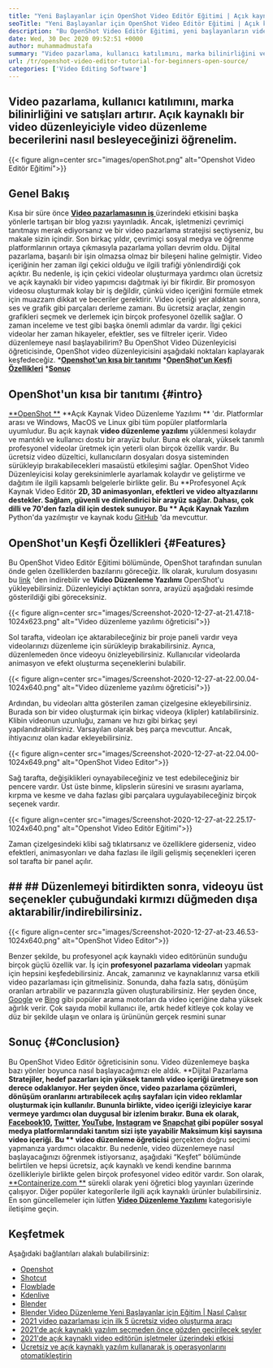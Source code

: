 ```yaml
---
title: "Yeni Başlayanlar için OpenShot Video Editör Eğitimi | Açık kaynak" 
seoTitle: "Yeni Başlayanlar için OpenShot Video Editör Eğitimi | Açık kaynak" 
description: "Bu OpenShot Video Editör Eğitimi, yeni başlayanların video düzenlemeye başlaması içindir. 3D animasyonlar ve daha fazlası gibi özellikler sunan modaya uygun bir video editörüdür." 
date: Wed, 30 Dec 2020 09:52:51 +0000
author: muhammadmustafa
summary: "Video pazarlama, kullanıcı katılımını, marka bilinirliğini ve satışları artırır. Açık kaynaklı bir video düzenleyiciyle video düzenleme becerilerini nasıl besleyeceğinizi öğrenelim." 
url: /tr/openshot-video-editor-tutorial-for-beginners-open-source/
categories: ['Video Editing Software']
---
```


## Video pazarlama, kullanıcı katılımını, marka bilinirliğini ve satışları artırır. Açık kaynaklı bir video düzenleyiciyle video düzenleme becerilerini nasıl besleyeceğinizi öğrenelim.

{{< figure align=center src="images/openShot.png" alt="Openshot Video Editör Eğitimi">}}


## Genel Bakış
Kısa bir süre önce [**Video pazarlamasının iş** ][1] üzerindeki etkisini başka yönlerle tartışan bir blog yazısı yayınladık. Ancak, işletmenizi çevrimiçi tanıtmayı merak ediyorsanız ve bir video pazarlama stratejisi seçtiyseniz, bu makale sizin içindir. Son birkaç yıldır, çevrimiçi sosyal medya ve öğrenme platformlarının ortaya çıkmasıyla pazarlama yolları devrim oldu. Dijital pazarlama, başarılı bir işin olmazsa olmaz bir bileşeni haline gelmiştir. Video içeriğinin her zaman ilgi çekici olduğu ve ilgili trafiği yönlendirdiği çok açıktır. Bu nedenle, iş için çekici videolar oluşturmaya yardımcı olan ücretsiz ve açık kaynaklı bir video yapımcısı dağıtmak iyi bir fikirdir.
Bir promosyon videosu oluşturmak kolay bir iş değildir, çünkü video içeriğini formüle etmek için muazzam dikkat ve beceriler gerektirir. Video içeriği yer aldıktan sonra, ses ve grafik gibi parçaları derleme zamanı. Bu ücretsiz araçlar, zengin grafikleri seçmek ve derlemek için birçok profesyonel özellik sağlar. O zaman inceleme ve test gibi başka önemli adımlar da vardır. İlgi çekici videolar her zaman hikayeler, efektler, ses ve filtreler içerir. Video düzenlemeye nasıl başlayabilirim? Bu OpenShot Video Düzenleyicisi öğreticisinde, OpenShot video düzenleyicisini aşağıdaki noktaları kaplayarak keşfedeceğiz.
  ***[Openshot'un kısa bir tanıtımı][2]** 
  ***[OpenShot'un Keşfi Özellikleri][3]** 
  ***[Sonuç][4]** 

## OpenShot'un kısa bir tanıtımı   {#intro}
[**OpenShot **][5]  **Açık Kaynak Video Düzenleme Yazılımı ** 'dır. Platformlar arası ve Windows, MacOS ve Linux gibi tüm popüler platformlarla uyumludur. Bu açık kaynak  **video düzenleme yazılımı**   yüklenmesi kolaydır ve mantıklı ve kullanıcı dostu bir arayüz bulur. Buna ek olarak, yüksek tanımlı profesyonel videolar üretmek için yeterli olan birçok özellik vardır. Bu ücretsiz video düzeltici, kullanıcıların dosyaları dosya sisteminden sürükleyip bırakabilecekleri masaüstü etkileşimi sağlar. OpenShot Video Düzenleyicisi kolay gereksinimlerle ayarlamak kolaydır ve geliştirme ve dağıtım ile ilgili kapsamlı belgelerle birlikte gelir.
Bu **Profesyonel Açık Kaynak Video Editör  **2D, 3D animasyonları, efektleri ve video altyazılarını destekler. Sağlam, güvenli ve dinlendirici bir arayüz sağlar. Dahası, çok dilli ve 70'den fazla dil için destek sunuyor. Bu **  Açık Kaynak Yazılım**  Python'da yazılmıştır ve kaynak kodu [GitHub][6] 'da mevcuttur.

## OpenShot'un Keşfi Özellikleri   {#Features}
Bu OpenShot Video Editör Eğitimi bölümünde, OpenShot tarafından sunulan önde gelen özelliklerden bazılarını göreceğiz. İlk olarak, kurulum dosyasını bu [link][7] 'den indirebilir ve **Video Düzenleme Yazılımı**  OpenShot'u yükleyebilirsiniz.
Düzenleyiciyi açtıktan sonra, arayüzü aşağıdaki resimde gösterildiği gibi göreceksiniz.

{{< figure align=center src="images/Screenshot-2020-12-27-at-21.47.18-1024x623.png" alt="Video düzenleme yazılımı öğreticisi">}}

Sol tarafta, videoları içe aktarabileceğiniz bir proje paneli vardır veya videolarınızı düzenleme için sürükleyip bırakabilirsiniz. Ayrıca, düzenlemeden önce videoyu önizleyebilirsiniz. Kullanıcılar videolarda animasyon ve efekt oluşturma seçeneklerini bulabilir.

{{< figure align=center src="images/Screenshot-2020-12-27-at-22.00.04-1024x640.png" alt="Video düzenleme yazılımı öğreticisi">}}

Ardından, bu videoları altta gösterilen zaman çizelgesine ekleyebilirsiniz. Burada son bir video oluşturmak için birkaç videoya (klipler) katılabilirsiniz. Klibin videonun uzunluğu, zamanı ve hızı gibi birkaç şeyi yapılandırabilirsiniz. Varsayılan olarak beş parça mevcuttur. Ancak, ihtiyacınız olan kadar ekleyebilirsiniz.

{{< figure align=center src="images/Screenshot-2020-12-27-at-22.04.00-1024x649.png" alt="OpenShot Video Editor">}}

Sağ tarafta, değişiklikleri oynayabileceğiniz ve test edebileceğiniz bir pencere vardır. Üst üste binme, klipslerin süresini ve sırasını ayarlama, kırpma ve kesme ve daha fazlası gibi parçalara uygulayabileceğiniz birçok seçenek vardır.

{{< figure align=center src="images/Screenshot-2020-12-27-at-22.25.17-1024x640.png" alt="Openshot Video Editör Eğitimi">}}

Zaman çizelgesindeki klibi sağ tıklatırsanız ve özelliklere giderseniz, video efektleri, animasyonları ve daha fazlası ile ilgili gelişmiş seçenekleri içeren sol tarafta bir panel açılır.

## ## ## Düzenlemeyi bitirdikten sonra, videoyu üst seçenekler çubuğundaki kırmızı düğmeden dışa aktarabilir/indirebilirsiniz.

{{< figure align=center src="images/Screenshot-2020-12-27-at-23.46.53-1024x640.png" alt="OpenShot Video Editor">}}

Benzer şekilde, bu profesyonel açık kaynaklı video editörünün sunduğu birçok güçlü özellik var. İş için **profesyonel pazarlama videoları**  yapmak için hepsini keşfedebilirsiniz. Ancak, zamanınız ve kaynaklarınız varsa etkili video pazarlaması için gitmelisiniz. Sonunda, daha fazla satış, dönüşüm oranları artırabilir ve pazarınızla güven oluşturabilirsiniz. Her şeyden önce, [Google][8] ve [Bing][9] gibi popüler arama motorları da video içeriğine daha yüksek ağırlık verir. Çok sayıda mobil kullanıcı ile, artık hedef kitleye çok kolay ve düz bir şekilde ulaşın ve onlara iş ürününün gerçek resmini sunar

## Sonuç   {#Conclusion}
Bu OpenShot Video Editör öğreticisinin sonu. Video düzenlemeye başka bazı yönler boyunca nasıl başlayacağımızı ele aldık. **Dijital Pazarlama  **Stratejiler, hedef pazarları için yüksek tanımlı video içeriği üretmeye son derece odaklanıyor. Her şeyden önce, video pazarlama çözümleri, dönüşüm oranlarını artırabilecek açılış sayfaları için video reklamlar oluşturmak için kullanılır. Bununla birlikte, video içeriği izleyiciye karar vermeye yardımcı olan duygusal bir izlenim bırakır. Buna ek olarak, [Facebook][10][10], [Twitter][11], [YouTube][12], [Instagram][13] ve [Snapchat][14] gibi popüler sosyal medya platformlarındaki tanıtım sizi işte yayabilir Maksimum kişi sayısına video içeriği. Bu **  video düzenleme öğreticisi**  gerçekten doğru seçimi yapmanıza yardımcı olacaktır. Bu nedenle, video düzenlemeye nasıl başlayacağınızı öğrenmek istiyorsanız, aşağıdaki “Keşfet” bölümünde belirtilen ve hepsi ücretsiz, açık kaynaklı ve kendi kendine barınma özellikleriyle birlikte gelen birçok profesyonel video editör vardır.
Son olarak, [**Containerize.com **][15] sürekli olarak yeni öğretici blog yayınları üzerinde çalışıyor. Diğer popüler kategorilerle ilgili açık kaynaklı ürünler bulabilirsiniz. En son güncellemeler için lütfen  **[Video Düzenleme Yazılımı][16]**   kategorisiyle iletişime geçin.

## Keşfetmek
Aşağıdaki bağlantıları alakalı bulabilirsiniz:
  * [Openshot][5]
  * [Shotcut][17]
  * [Flowblade][18]
  * [Kdenlive][19]
  * [Blender][20]
  * [Blender Video Düzenleme Yeni Başlayanlar için Eğitim | Nasıl Çalışır][21]
  * [2021 video pazarlaması için ilk 5 ücretsiz video oluşturma aracı][22]
  * [2021'de açık kaynaklı yazılım seçmeden önce gözden geçirilecek şeyler][23]
  * [2021'de açık kaynaklı video editörün işletmeler üzerindeki etkisi][1]
  * [Ücretsiz ve açık kaynaklı yazılım kullanarak iş operasyonlarını otomatikleştirin][24]

  
[1]: https://blog.containerize.com/video-editing-software/how-video-editing-software-improves-business-video-marketing/
[2]: #intro
[3]: #features
[4]: #Conclusion
[5]: https://products.containerize.com/video-editing-software/openshot
[6]: https://github.com/OpenShot/openshot-qt
[7]: https://www.openshot.org/download/
[8]: https://www.google.com/
[9]: https://www.bing.com/
[10]: https://www.facebook.com/
[11]: https://twitter.com/home
[12]: https://www.youtube.com/
[13]: http://instagram.com
[14]: https://www.snapchat.com/
[15]: https://www.containerize.com/
[16]: https://products.containerize.com/video-editing-software
[17]: https://products.containerize.com/video-editing-software/shotcut
[18]: https://products.containerize.com/video-editing-software/flowblade
[19]: https://products.containerize.com/video-editing-software/kdenlive
[20]: https://products.containerize.com/video-editing-software/blender
[21]: https://blog.containerize.com/video-editing-software/blender-video-editing-tutorial-for-beginners/
[22]: https://blog.containerize.com/video-editing-software/top-5-open-source-video-editor-software-for-video-marketing/
[23]: https://blog.containerize.com/cmdb-software/things-to-review-before-opting-open-source-software-in-2021/
[24]: https://blog.containerize.com/blogging/automate-business-operations-using-open-source-software/
